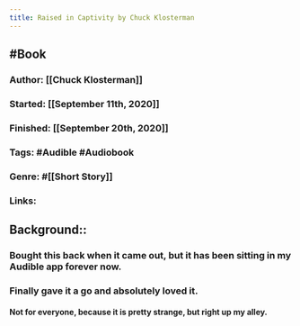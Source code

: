 ```yaml
---
title: Raised in Captivity by Chuck Klosterman
---
```


## #Book
### Author: [[Chuck Klosterman]]

### Started: [[September 11th, 2020]]

### Finished: [[September 20th, 2020]]

### Tags: #Audible #Audiobook

### Genre: #[[Short Story]]

### Links:

## Background::
### Bought this back when it came out, but it has been sitting in my Audible app forever now. 

### Finally gave it a go and absolutely loved it.
#### Not for everyone, because it is pretty strange, but right up my alley.
